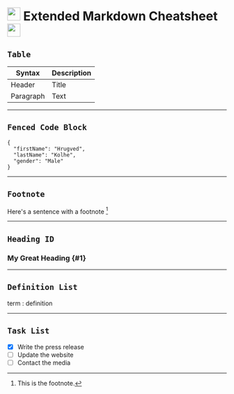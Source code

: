 # <img src="https://media.giphy.com/media/iY8CRBdQXODJSCERIr/giphy.gif" width="30px"> Extended Markdown Cheatsheet <img src="https://media.giphy.com/media/iY8CRBdQXODJSCERIr/giphy.gif" width="30px">


## `Table`

| Syntax | Description |
| ----------- | ----------- |
| Header | Title |
| Paragraph | Text |

---

## `Fenced Code Block`

```
{
  "firstName": "Hrugved",
  "lastName": "Kolhe",
  "gender": "Male"
}
```
---

## `Footnote`

Here's a sentence with a footnote [^1]


[^1]: This is the footnote.

---

## `Heading ID`

### My Great Heading {#1}

---

## `Definition List`

term
: definition

---

## `Task List`

- [x] Write the press release
- [ ] Update the website
- [ ] Contact the media